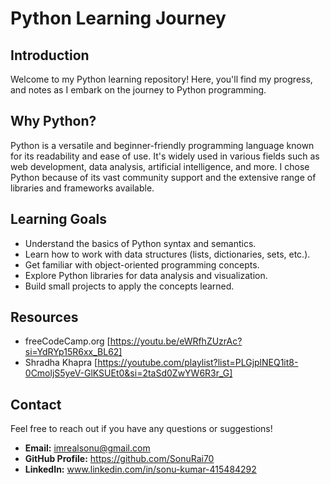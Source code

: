 # Python Learning Journey

## Introduction
Welcome to my Python learning repository! Here, you'll find my progress, and notes as I embark on the journey to Python programming.

## Why Python?
Python is a versatile and beginner-friendly programming language known for its readability and ease of use. It's widely used in various fields such as web development, data analysis, artificial intelligence, and more. I chose Python because of its vast community support and the extensive range of libraries and frameworks available.

## Learning Goals
- Understand the basics of Python syntax and semantics.
- Learn how to work with data structures (lists, dictionaries, sets, etc.).
- Get familiar with object-oriented programming concepts.
- Explore Python libraries for data analysis and visualization.
- Build small projects to apply the concepts learned.


## Resources
- freeCodeCamp.org [https://youtu.be/eWRfhZUzrAc?si=YdRYp15R6xx_BL62]
- Shradha Khapra [https://youtube.com/playlist?list=PLGjplNEQ1it8-0CmoljS5yeV-GlKSUEt0&si=2taSd0ZwYW6R3r_G]

## Contact
Feel free to reach out if you have any questions or suggestions!
- **Email:** imrealsonu@gmail.com
- **GitHub Profile:** https://github.com/SonuRai70
- **LinkedIn:** www.linkedin.com/in/sonu-kumar-415484292

